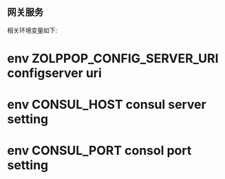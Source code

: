 ## 网关服务

相关环境变量如下:
# env ZOLPPOP_CONFIG_SERVER_URI configserver uri
# env CONSUL_HOST consul server setting
# env CONSUL_PORT consol port setting
